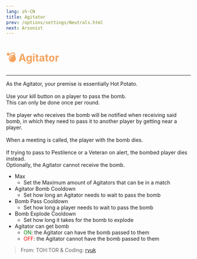 ```yaml
---
lang: zh-CN
title: Agitator
prev: /options/settings/Neutrals.html
next: Arsonist
---
```


# <font color="#F4A460">💣 <b>Agitator</b></font> <Badge text="Killing" type="tip" vertical="middle"/>

***

As the Agitator, your premise is essentially Hot Potato.<br><br>
Use your kill button on a player to pass the bomb.<br>
This can only be done once per round.<br><br>
The player who receives the bomb will be notified when receiving said bomb, in which they need to pass it to another player by getting near a player.<br><br>
When a meeting is called, the player with the bomb dies.<br><br>
If trying to pass to Pestilence or a Veteran on alert, the bombed player dies instead.<br>
Optionally, the Agitator cannot receive the bomb.

- Max
  - Set the Maximum amount of Agitators that can be in a match
- Agitator Bomb Cooldown
  - Set how long an Agitator needs to wait to pass the bomb
- Bomb Pass Cooldown
  - Set how long a player needs to wait to pass the bomb
- Bomb Explode Cooldown
  - Set how long it takes for the bomb to explode
- Agitator can get bomb
  - <font color=green>ON</font>: the Agitator can have the bomb passed to them
  - <font color=red>OFF</font>: the Agitator cannot have the bomb passed to them

> From: TOH:TOR & Coding: [ryuk](#)
